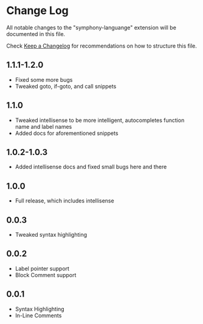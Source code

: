 # Change Log

All notable changes to the "symphony-languange" extension will be documented in this file.

Check [Keep a Changelog](http://keepachangelog.com/) for recommendations on how to structure this file.

## 1.1.1-1.2.0

- Fixed some more bugs
- Tweaked goto, if-goto, and call snippets

## 1.1.0

- Tweaked intellisense to be more intelligent, autocompletes function name and label names
- Added docs for aforementioned snippets

## 1.0.2-1.0.3

- Added intellisense docs and fixed small bugs here and there

## 1.0.0

- Full release, which includes intellisense

## 0.0.3

- Tweaked syntax highlighting

## 0.0.2

- Label pointer support
- Block Comment support

## 0.0.1

- Syntax Highlighting
- In-Line Comments